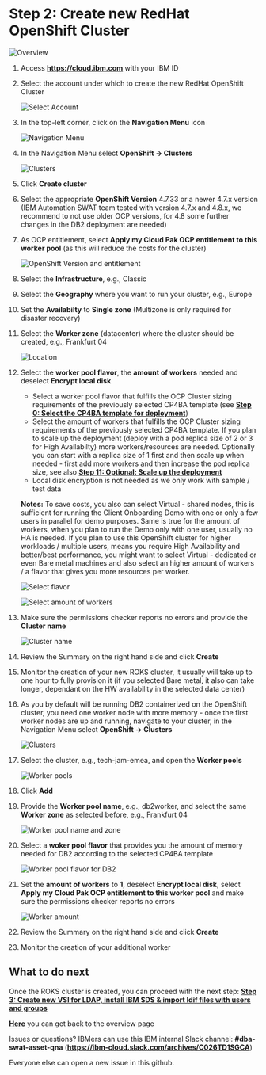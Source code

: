 # Step 2: Create new RedHat OpenShift Cluster

![Overview](images/overview02.jpg "Overview")

1. Access **https://cloud.ibm.com** with your IBM ID

2. Select the account under which to create the new RedHat OpenShift Cluster
   
   ![Select Account](images/selectAccount.jpg "Select Account")

3. In the top-left corner, click on the **Navigation Menu** icon
   
   ![Navigation Menu](images/navigationMenu.jpg "Navigation Menu")

4. In the Navigation Menu select **OpenShift -> Clusters**
   
   ![Clusters](images/requestNewRoksCluster01.jpg "Clusters")
   
5. Click **Create cluster**

6. Select the appropriate **OpenShift Version** 4.7.33 or a newer 4.7.x version (IBM Automation SWAT team tested with version 4.7.x and 4.8.x, we recommend to not use older OCP versions, for 4.8 some further changes in the DB2 deployment are needed)

7. As OCP entitlement, select **Apply my Cloud Pak OCP entitlement to this worker pool** (as this will reduce the costs for the cluster)
   
   ![OpenShift Version and entitlement](images/requestNewRoksCluster02.jpg "OpenShift Version and entitlement")
   
8. Select the **Infrastructure**, e.g., Classic

9. Select the **Geography** where you want to run your cluster, e.g., Europe

10. Set the **Availabilty** to **Single zone** (Multizone is only required for disaster recovery)

11. Select the **Worker zone** (datacenter) where the cluster should be created, e.g., Frankfurt 04
    
    ![Location](images/requestNewRoksCluster03.jpg "Location")
    
12. Select the **worker pool flavor**, the **amount of workers** needed and deselect **Encrypt local disk**
    
    - Select a worker pool flavor that fulfills the OCP Cluster sizing requirements of the previously selected CP4BA template (see **[Step 0: Select the CP4BA template for deployment](00selectTemplate.md)**)
    - Select the amount of workers that fulfills the OCP Cluster sizing requirements of the previously selected CP4BA template. If you plan to scale up the deployment (deploy with a pod replica size of 2 or 3 for High Availabilty) more workers/resources are needed. Optionally you can start with a replica size of 1 first and then scale up when needed - first add more workers and then increase the pod replica size, see also **[Step 11: Optional: Scale up the deployment](11scaleUp.md)**
    - Local disk encryption is not needed as we only work with sample / test data
    
    **Notes:** To save costs, you also can select Virtual - shared nodes, this is sufficient for running the Client Onboarding Demo with one or only a few users in parallel for demo purposes. Same is true for the amount of workers, when you plan to run the Demo only with one user, usually no HA is needed. If you plan to use this OpenShift cluster for higher workloads / multiple users, means you require High Availability and better/best performance, you might want to select Virtual - dedicated or even Bare metal machines and also select an higher amount of workers / a flavor that gives you more resources per worker.
    
    ![Select flavor](images/requestNewRoksCluster04.jpg "Select flavor")
    
    ![Select amount of workers](images/requestNewRoksCluster05.jpg "Select amount of workers")
    
13. Make sure the permissions checker reports no errors and provide the **Cluster name**

    ![Cluster name](images/requestNewRoksCluster06.jpg "Cluster name")

14. Review the Summary on the right hand side and click **Create**

15. Monitor the creation of your new ROKS cluster, it usually will take up to one hour to fully provision it (if you selected Bare metal, it also can take longer, dependant on the HW availability in the selected data center)

16. As you by default will be running DB2 containerized on the OpenShift cluster, you need one worker node with more memory - once the first worker nodes are up and running, navigate to your cluster, in the Navigation Menu select **OpenShift -> Clusters**
    
    ![Clusters](images/requestNewRoksCluster07.jpg "Clusters")
    
17. Select the cluster, e.g., tech-jam-emea, and open the **Worker pools**
    
    ![Worker pools](images/requestNewRoksCluster08.jpg "Worker pools")
    
18. Click **Add**

19. Provide the **Worker pool name**, e.g., db2worker, and select the same **Worker zone** as selected before, e.g., Frankfurt 04 
    
    ![Worker pool name and zone](images/requestNewRoksCluster09.jpg "Worker pool name and zone")
    
20. Select a **woker pool flavor** that provides you the amount of memory needed for DB2 according to the selected CP4BA template
    
    ![Worker pool flavor for DB2](images/requestNewRoksCluster10.jpg "Worker pool flavor for DB2")

21. Set the **amount of workers** to **1**, deselect **Encrypt local disk**, select **Apply my Cloud Pak OCP entitlement to this worker pool** and make sure the permissions checker reports no errors
    
    ![Worker amount](images/requestNewRoksCluster11.jpg "Worker amount")

22. Review the Summary on the right hand side and click **Create**

23. Monitor the creation of your additional worker

## What to do next

Once the ROKS cluster is created, you can proceed with the next step: **[Step 3: Create new VSI for LDAP, install IBM SDS & import ldif files with users and groups](03createVMForLDAP.md)**

**[Here](Readme.md)** you can get back to the overview page

Issues or questions? IBMers can use this IBM internal Slack channel: **#dba-swat-asset-qna** (**https://ibm-cloud.slack.com/archives/C026TD1SGCA**)

Everyone else can open a new issue in this github.
